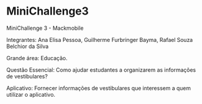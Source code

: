 # MiniChallenge3
MiniChallenge 3 - Mackmobile

Integrantes: 
Ana Elisa Pessoa,
Guilherme Furbringer Bayma,
Rafael Souza Belchior da Silva

Grande área: Educação.

Questão Essencial: Como ajudar estudantes a organizarem as informações de vestibulares?

Aplicativo: Fornecer informações de vestibulares que interessem a quem utilizar o aplicativo.
